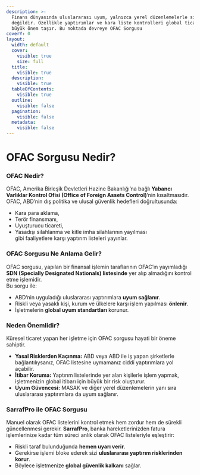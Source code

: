 ```yaml
---
description: >-
  Finans dünyasında uluslararası uyum, yalnızca yerel düzenlemelerle sınırlı
  değildir. Özellikle yaptırımlar ve kara liste kontrolleri global ticarette
  büyük önem taşır. Bu noktada devreye OFAC Sorgusu
coverY: 0
layout:
  width: default
  cover:
    visible: true
    size: full
  title:
    visible: true
  description:
    visible: true
  tableOfContents:
    visible: true
  outline:
    visible: false
  pagination:
    visible: false
  metadata:
    visible: false
---
```


# OFAC Sorgusu Nedir?

### OFAC Nedir?

OFAC, Amerika Birleşik Devletleri Hazine Bakanlığı’na bağlı **Yabancı Varlıklar Kontrol Ofisi (Office of Foreign Assets Control)**’nin kısaltmasıdır.\
OFAC, ABD’nin dış politika ve ulusal güvenlik hedefleri doğrultusunda:

* Kara para aklama,
* Terör finansmanı,
* Uyuşturucu ticareti,
* Yasadışı silahlanma ve kitle imha silahlarının yayılması\
  gibi faaliyetlere karşı yaptırım listeleri yayınlar.

### OFAC Sorgusu Ne Anlama Gelir?

OFAC sorgusu, yapılan bir finansal işlemin taraflarının OFAC’ın yayımladığı **SDN (Specially Designated Nationals) listesinde** yer alıp almadığını kontrol etme işlemidir.\
Bu sorgu ile:

* ABD’nin uyguladığı uluslararası yaptırımlara **uyum sağlanır**.
* Riskli veya yasaklı kişi, kurum ve ülkelere karşı işlem yapılması **önlenir**.
* İşletmelerin **global uyum standartları** korunur.

### Neden Önemlidir?

Küresel ticaret yapan her işletme için OFAC sorgusu hayati bir öneme sahiptir.

* **Yasal Risklerden Kaçınma:** ABD veya ABD ile iş yapan şirketlerle bağlantılıysanız, OFAC listesine uymamanız ciddi yaptırımlara yol açabilir.
* **İtibar Koruma:** Yaptırım listelerinde yer alan kişilerle işlem yapmak, işletmenizin global itibarı için büyük bir risk oluşturur.
* **Uyum Güvencesi:** MASAK ve diğer yerel düzenlemelerin yanı sıra uluslararası yaptırımlara da uyum sağlanır.

### SarrafPro ile OFAC Sorgusu

Manuel olarak OFAC listelerini kontrol etmek hem zordur hem de sürekli güncellenmesi gerekir. **SarrafPro**, banka hareketlerinizden fatura işlemlerinize kadar tüm süreci anlık olarak OFAC listeleriyle eşleştirir:

* Riskli taraf bulunduğunda **hemen uyarı verir**.
* Gerekirse işlemi bloke ederek sizi **uluslararası yaptırım risklerinden korur**.
* Böylece işletmenize **global güvenlik kalkanı** sağlar.
